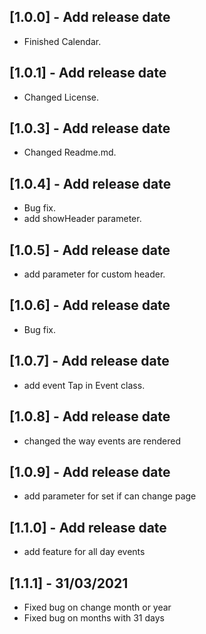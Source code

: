 ## [1.0.0] - Add release date

* Finished Calendar.

## [1.0.1] - Add release date

* Changed License.

## [1.0.3] - Add release date

* Changed Readme.md.

## [1.0.4] - Add release date

* Bug fix.
* add showHeader parameter.

## [1.0.5] - Add release date

* add parameter for custom header.

## [1.0.6] - Add release date

* Bug fix.

## [1.0.7] - Add release date

* add event Tap in Event class.

## [1.0.8] - Add release date

* changed the way events are rendered

## [1.0.9] - Add release date

* add parameter for set if can change page

## [1.1.0] - Add release date

* add feature for all day events

## [1.1.1] - 31/03/2021

* Fixed bug on change month or year
* Fixed bug on months with 31 days
